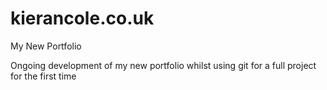 # kierancole.co.uk
My New Portfolio

Ongoing development of my new portfolio whilst using git for a full project for the first time
